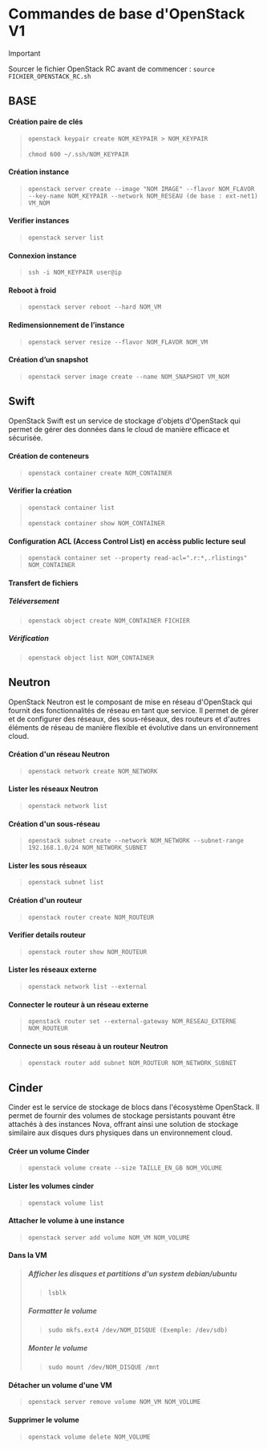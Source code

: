 # Commandes de base d'OpenStack V1

> [!IMPORTANT]
> Sourcer le fichier OpenStack RC avant de commencer :
> `source FICHIER_OPENSTACK_RC.sh`

## BASE
#### Création paire de clés
> `openstack keypair create NOM_KEYPAIR > NOM_KEYPAIR`
<br></br>
> `chmod 600 ~/.ssh/NOM_KEYPAIR`

#### Création instance
> `openstack server create --image "NOM IMAGE" --flavor NOM_FLAVOR --key-name NOM_KEYPAIR --network NOM_RESEAU (de base : ext-net1) VM_NOM`

#### Verifier instances
> `openstack server list`

#### Connexion instance
> `ssh -i NOM_KEYPAIR user@ip`

#### Reboot à froid
> `openstack server reboot --hard NOM_VM`

#### Redimensionnement de l’instance
> `openstack server resize --flavor NOM_FLAVOR NOM_VM`

#### Création d’un snapshot
> `openstack server image create --name NOM_SNAPSHOT VM_NOM`

## Swift
OpenStack Swift est un service de stockage d'objets d'OpenStack qui permet de gérer des données dans le cloud de manière efficace et sécurisée. 
#### Création de conteneurs
> `openstack container create NOM_CONTAINER`

#### Vérifier la création
> `openstack container list`
<br></br>
> `openstack container show NOM_CONTAINER`

#### Configuration ACL (Access Control List) en accèss public lecture seul
> `openstack container set --property read-acl=".r:*,.rlistings" NOM_CONTAINER`

#### Transfert de fichiers
##### Téléversement
> `openstack object create NOM_CONTAINER FICHIER`
##### Vérification
> `openstack object list NOM_CONTAINER`

## Neutron
OpenStack Neutron est le composant de mise en réseau d'OpenStack qui fournit des fonctionnalités de réseau en tant que service. Il permet de gérer et de configurer des réseaux, des sous-réseaux, des routeurs et d'autres éléments de réseau de manière flexible et évolutive dans un environnement cloud.

#### Création d'un réseau Neutron
> `openstack network create NOM_NETWORK`

#### Lister les réseaux Neutron 
> `openstack network list`

#### Création d'un sous-réseau
> `openstack subnet create --network NOM_NETWORK --subnet-range 192.168.1.0/24 NOM_NETWORK_SUBNET`

#### Lister les sous réseaux
> `openstack subnet list`

#### Création d'un routeur
> `openstack router create NOM_ROUTEUR`

#### Verifier details routeur
> `openstack router show NOM_ROUTEUR`

#### Lister les réseaux externe
> `openstack network list --external`

#### Connecter le routeur à un réseau externe
> `openstack router set --external-gateway NOM_RESEAU_EXTERNE NOM_ROUTEUR`

#### Connecte un sous réseau à un routeur Neutron
> `openstack router add subnet NOM_ROUTEUR NOM_NETWORK_SUBNET`

## Cinder
Cinder est le service de stockage de blocs dans l'écosystème OpenStack. Il permet de fournir des volumes de stockage persistants pouvant être attachés à des instances Nova, offrant ainsi une solution de stockage similaire aux disques durs physiques dans un environnement cloud.

#### Créer un volume Cinder
> `openstack volume create --size TAILLE_EN_GB NOM_VOLUME`

#### Lister les volumes cinder
> `openstack volume list`

#### Attacher le volume à une instance
> `openstack server add volume NOM_VM NOM_VOLUME`

#### Dans la VM
> ##### Afficher les disques et partitions d'un system debian/ubuntu
> > `lsblk`
> 
> ##### Formatter le volume
> > `sudo mkfs.ext4 /dev/NOM_DISQUE (Exemple: /dev/sdb)`
> 
> ##### Monter le volume
> > `sudo mount /dev/NOM_DISQUE /mnt`

#### Détacher un volume d'une VM
> `openstack server remove volume NOM_VM NOM_VOLUME`

#### Supprimer le volume 
> `openstack volume delete NOM_VOLUME`
